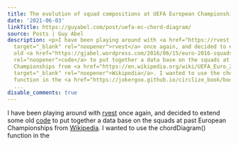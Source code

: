 ```yaml
---
title: The evolution of squad compositions at UEFA European Championships
date: '2021-06-03'
linkTitle: https://guyabel.com/post/uefa-ec-chord-diagram/
source: Posts | Guy Abel
description: <p>I have been playing around with <a href="https://rvest.tidyverse.org/"
  target="_blank" rel="noopener">rvest</a> once again, and decided to extend some
  old <a href="https://gjabel.wordpress.com/2016/06/15/euro-2016-squads/" target="_blank"
  rel="noopener">code</a> to put together a data base on the squads at past European
  Championships from <a href="https://en.wikipedia.org/wiki/UEFA_Euro_2020_squads"
  target="_blank" rel="noopener">Wikipedia</a>. I wanted to use the chordDiagram()
  function in the <a href="https://jokergoo.github.io/circlize_book/book/the-chorddiagram-function.html"
  ...
disable_comments: true
---
```

<p>I have been playing around with <a href="https://rvest.tidyverse.org/" target="_blank" rel="noopener">rvest</a> once again, and decided to extend some old <a href="https://gjabel.wordpress.com/2016/06/15/euro-2016-squads/" target="_blank" rel="noopener">code</a> to put together a data base on the squads at past European Championships from <a href="https://en.wikipedia.org/wiki/UEFA_Euro_2020_squads" target="_blank" rel="noopener">Wikipedia</a>. I wanted to use the chordDiagram() function in the <a href="https://jokergoo.github.io/circlize_book/book/the-chorddiagram-function.html" ...